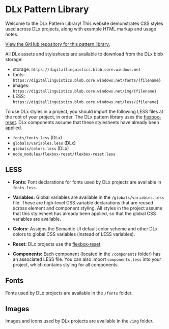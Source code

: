 # DLx Pattern Library

Welcome to the DLx Pattern Library! This website demonstrates CSS styles used across DLx projects, along with example HTML markup and usage notes.

[View the GitHub repository for this pattern library.][2]

All DLx assets and stylesheets are available to download from the DLx blob storage:

* storage: `https://digitallinguistics.blob.core.windows.net`
* fonts: `https://digitallinguistics.blob.core.windows.net/fonts/{filename}`
* images: `https://digitallinguistics.blob.core.windows.net/img/{filename}`
* LESS: `https://digitallinguistics.blob.core.windows.net/less/{filename}`

To use DLx styles in a project, you should import the following LESS files at the root of your project, in order. The DLx pattern library uses the [flexbox-reset](4). DLx components assume that these stylesheets have already been applied.

- `fonts/fonts.less` (DLx)
- `globals/variables.less` (DLx)
- `globals/colors.less` (DLx)
- `node_modules/flexbox-reset/flexbox-reset.less`

## LESS

* **Fonts:** Font declarations for fonts used by DLx projects are available in `fonts.less`.

* **Variables:** Global variables are available in the `/globals/variables.less` file. These are high-level CSS variable declarations that are reused across element and component styling. All styles in the project assume that this stylesheet has already been applied, so that the global CSS variables are available.

* **Colors:** Assigns the Semantic UI default color scheme and other DLx colors to global CSS variables (instead of LESS variables).

* **Reset:** DLx projects use the [flexbox-reset][4].

* **Components:** Each component (located in the `/components` folder) has an associated LESS file. You can also import `components.less` into your project, which contains styling for all components.

## Fonts

Fonts used by DLx projects are available in the `/fonts` folder.

## Images

Images and icons used by DLx projects are available in the `/img` folder.

[1]: https://www.npmjs.com/package/flexbox-reset
[2]: https://github.com/digitallinguistics/styles

[4]: https://www.npmjs.com/package/flexbox-reset
